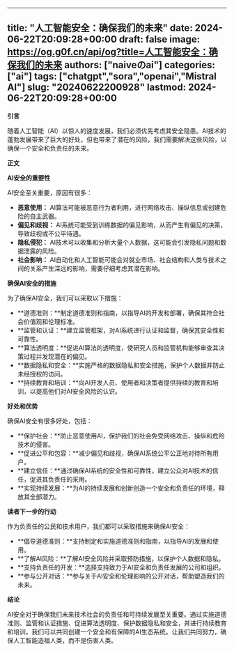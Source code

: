 
---
title: "人工智能安全：确保我们的未来"
date: 2024-06-22T20:09:28+00:00
draft: false
image: https://og.g0f.cn/api/og?title=人工智能安全：确保我们的未来
authors: ["naiveのai"]
categories: ["ai"]
tags: ["chatgpt","sora","openai","Mistral AI"]
slug: "20240622200928"
lastmod: 2024-06-22T20:09:28+00:00
---
**引言**

随着人工智能（AI）以惊人的速度发展，我们必须优先考虑其安全隐患。AI技术的蓬勃发展带来了巨大的好处，但也带来了潜在的风险，我们需要解决这些风险，以确保一个安全和负责任的未来。

**正文**

**AI安全的重要性**

AI安全至关重要，原因有很多：

* **恶意使用：** AI算法可能被恶意行为者利用，进行网络攻击、操纵信息或创建危险的自主武器。
* **偏见和歧视：** AI系统可能受到训练数据的偏见影响，从而产生有偏见的决策，导致歧视或不公平待遇。
* **隐私侵犯：** AI技术可以收集和分析大量个人数据，这可能会引发隐私问题和数据泄露的风险。
* **社会影响：** AI自动化和人工智能可能会对就业市场、社会结构和人类与技术之间的关系产生深远的影响，需要仔细考虑其潜在影响。

**确保AI安全的措施**

为了确保AI安全，我们可以采取以下措施：

* **道德准则：**制定道德准则和指南，以指导AI的开发和部署，确保其符合社会价值观和伦理标准。
* **监管和认证：**建立监管框架，对AI系统进行认证和监督，确保其安全性和可靠性。
* **算法透明度：**促进AI算法的透明度，使研究人员和监管机构能够审查其决策过程并发现潜在的偏见。
* **数据隐私和安全：**实施严格的数据隐私和安全措施，保护个人数据并防止未经授权的访问。
* **持续教育和培训：**向AI开发人员、使用者和决策者提供持续的教育和培训，以提高他们对AI安全风险的认识。

**好处和优势**

确保AI安全有很多好处，包括：

* **保护社会：**防止恶意使用AI，保护我们的社会免受网络攻击、操纵和危险技术的侵害。
* **促进公平和包容：**减少偏见和歧视，确保AI系统公平公正地对待所有用户。
* **建立信任：**通过确保AI系统的安全性和可靠性，建立公众对AI技术的信任，促进其负责任的采用。
* **实现持续发展：**为AI的持续发展和创新创造一个安全和负责任的环境，释放其全部潜力。

**读者下一步的行动**

作为负责任的公民和技术用户，我们都可以采取措施来确保AI安全：

* **倡导道德准则：**支持制定和实施道德准则和指南，以指导AI的发展和使用。
* **了解AI风险：**了解AI安全风险并采取预防措施，以保护个人数据和隐私。
* **支持负责任的开发：**选择支持致力于AI安全和负责任发展的公司和组织。
* **参与公开对话：**参与关于AI安全和伦理影响的公开对话，帮助塑造我们的未来。

**结论**

AI安全对于确保我们未来技术社会的负责任和可持续发展至关重要。通过实施道德准则、监管和认证措施、促进算法透明度、保护数据隐私和安全，并进行持续教育和培训，我们可以共同创建一个安全和有保障的AI生态系统。让我们共同努力，确保人工智能造福人类，而不是伤害人类。